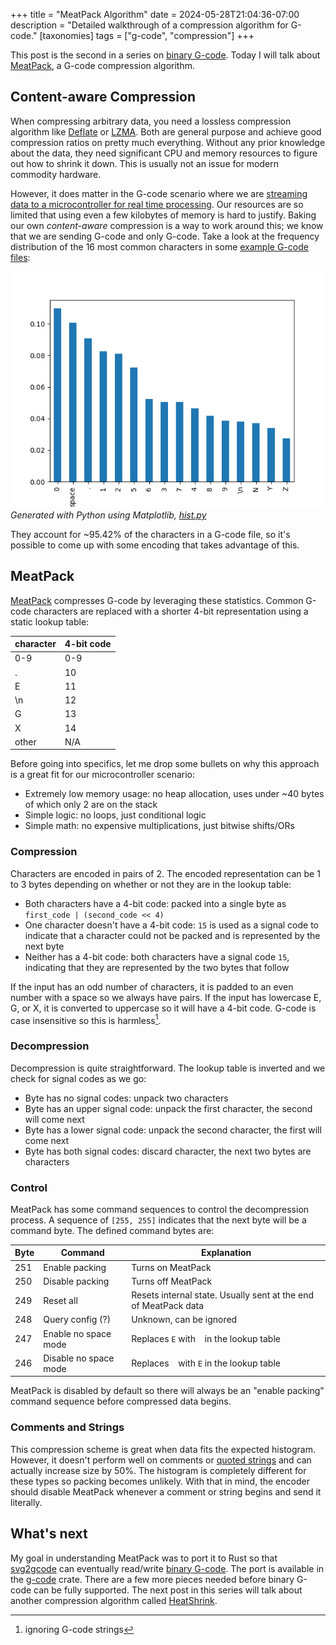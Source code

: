 +++
title = "MeatPack Algorithm"
date = 2024-05-28T21:04:36-07:00
description = "Detailed walkthrough of a compression algorithm for G-code."
[taxonomies]
tags = ["g-code", "compression"]
+++

This post is the second in a series on [binary G-code](@/blog/binary_g_code/index.md).
Today I will talk about [MeatPack](https://github.com/scottmudge/OctoPrint-MeatPack), a G-code compression algorithm.

## Content-aware Compression

When compressing arbitrary data, you need a lossless compression algorithm like [Deflate](https://en.wikipedia.org/wiki/Deflate) or [LZMA](https://en.wikipedia.org/wiki/Lempel%E2%80%93Ziv%E2%80%93Markov_chain_algorithm). Both are general purpose and achieve good compression ratios on pretty much everything. Without any prior knowledge about the data, they need significant CPU and memory resources to figure out how to shrink it down. This is usually not an issue for modern commodity hardware.

However, it does matter in the G-code scenario where we are [streaming data to a microcontroller for real time processing](@/blog/binary_g_code/index.md#motivation). Our resources are so limited that using even a few kilobytes of memory is hard to justify. Baking our own _content-aware_ compression is a way to work around this; we know that we are sending G-code and only G-code. Take a look at the frequency distribution of the 16 most common characters in some [example G-code files](https://github.com/sameer/g-code/tree/v0.4.0/tests):

![Histogram of the 16 most common G-code characters showing that digits, whitespace, period, and some characters like G are very common](hist.png)
*Generated with Python using Matplotlib, [hist.py](hist.py)*

They account for ~95.42% of the characters in a G-code file, so it's possible to come up with some encoding that takes advantage of this.


## MeatPack

[MeatPack](https://github.com/scottmudge/OctoPrint-MeatPack) compresses G-code by leveraging these statistics. Common G-code characters are replaced with a shorter 4-bit representation using a static lookup table:

|character|4-bit code|
|---|---|
|0-9|0-9|
|.|10|
|E|11|
|\n|12|
|G|13|
|X|14|
|other|N/A|

Before going into specifics, let me drop some bullets on why this approach is a great fit for our microcontroller scenario:

- Extremely low memory usage: no heap allocation, uses under ~40 bytes of which only 2 are on the stack
- Simple logic: no loops, just conditional logic
- Simple math: no expensive multiplications, just bitwise shifts/ORs



### Compression

Characters are encoded in pairs of 2. The encoded representation can be 1 to 3 bytes depending on whether or not they are in the lookup table:

- Both characters have a 4-bit code: packed into a single byte as `first_code | (second_code << 4)`
- One character doesn't have a 4-bit code: `15` is used as a signal code to indicate that a character could not be packed and is represented by the next byte
- Neither has a 4-bit code: both characters have a signal code `15`, indicating that they are represented by the two bytes that follow

If the input has an odd number of characters, it is padded to an even number with a space so we always have pairs. If the input has lowercase E, G, or X, it is converted to uppercase so it will have a 4-bit code. G-code is case insensitive so this is harmless[^1].

[^1]: ignoring G-code strings


### Decompression

Decompression is quite straightforward. The lookup table is inverted and we check for signal codes as we go:

- Byte has no signal codes: unpack two characters
- Byte has an upper signal code: unpack the first character, the second will come next
- Byte has a lower signal code: unpack the second character, the first will come next
- Byte has both signal codes: discard character, the next two bytes are characters

### Control

MeatPack has some command sequences to control the decompression process. A sequence of `[255, 255]` indicates that the next byte will be a command byte. The defined command bytes are:

|Byte|Command|Explanation|
|---|---|---|
|251|Enable packing|Turns on MeatPack|
|250|Disable packing|Turns off MeatPack|
|249|Reset all|Resets internal state. Usually sent at the end of MeatPack data|
|248|Query config (?)|Unknown, can be ignored|
|247|Enable no space mode|Replaces `E` with ` ` in the lookup table|
|246|Disable no space mode|Replaces ` ` with `E` in the lookup table|

MeatPack is disabled by default so there will always be an "enable packing" command sequence before compressed data begins.


### Comments and Strings

This compression scheme is great when data fits the expected histogram. However, it doesn't perform well on comments or [quoted strings](https://www.reprap.org/wiki/G-code#Quoted_strings) and can actually increase size by 50%. The histogram is completely different for these types so packing becomes unlikely. With that in mind, the encoder should disable MeatPack whenever a comment or string begins and send it literally.

## What's next

My goal in understanding MeatPack was to port it to Rust so that [svg2gcode](https://github.com/sameer/svg2gcode) can eventually read/write [binary G-code](@/blog/binary_g_code/index.md). The port is available in the [g-code](https://docs.rs/g-code/latest/g_code/) crate. There are a few more pieces needed before binary G-code can be fully supported. The next post in this series will talk about another compression algorithm called [HeatShrink](https://github.com/atomicobject/heatshrink/).
